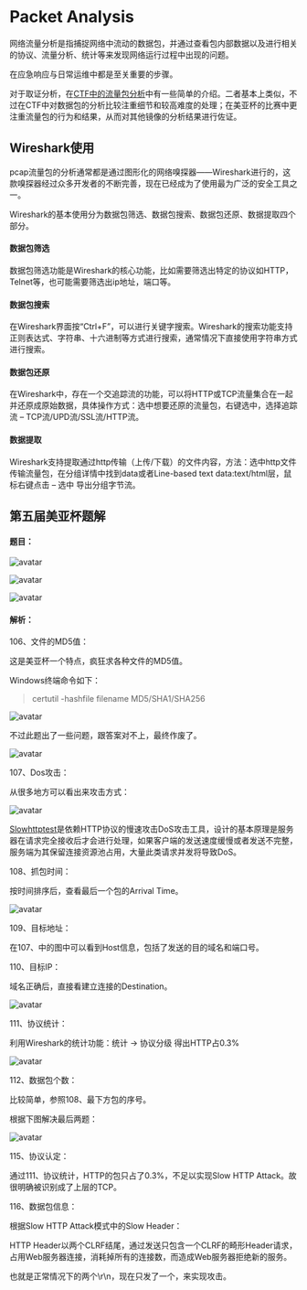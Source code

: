 # Packet Analysis

网络流量分析是指捕捉网络中流动的数据包，并通过查看包内部数据以及进行相关的协议、流量分析、统计等来发现网络运行过程中出现的问题。

在应急响应与日常运维中都是至关重要的步骤。

对于取证分析，在[CTF中的流量包分析](https://wiki.x10sec.org/misc/traffic/introduction/)中有一些简单的介绍。二者基本上类似，不过在CTF中对数据包的分析比较注重细节和较高难度的处理；在美亚杯的比赛中更注重流量包的行为和结果，从而对其他镜像的分析结果进行佐证。

## Wireshark使用

pcap流量包的分析通常都是通过图形化的网络嗅探器——Wireshark进行的，这款嗅探器经过众多开发者的不断完善，现在已经成为了使用最为广泛的安全工具之一。

Wireshark的基本使用分为数据包筛选、数据包搜索、数据包还原、数据提取四个部分。

#### 数据包筛选

数据包筛选功能是Wireshark的核心功能，比如需要筛选出特定的协议如HTTP，Telnet等，也可能需要筛选出ip地址，端口等。

#### 数据包搜索

在Wireshark界面按“Ctrl+F”，可以进行关键字搜索。Wireshark的搜索功能支持正则表达式、字符串、十六进制等方式进行搜索，通常情况下直接使用字符串方式进行搜索。

#### 数据包还原

在Wireshark中，存在一个交追踪流的功能，可以将HTTP或TCP流量集合在一起并还原成原始数据，具体操作方式：选中想要还原的流量包，右键选中，选择追踪流 – TCP流/UPD流/SSL流/HTTP流。

#### 数据提取

Wireshark支持提取通过http传输（上传/下载）的文件内容，方法：选中http文件传输流量包，在分组详情中找到data或者Line-based text data:text/html层，鼠标右键点击 – 选中 导出分组字节流。

## 第五届美亚杯题解

#### 题目：

![avatar](https://k1ng0fic3.github.io/images/w1ki4.png)

![avatar](https://k1ng0fic3.github.io/images/w1ki2.png)

![avatar](https://k1ng0fic3.github.io/images/w1ki3.png)

#### 解析：

106、文件的MD5值：

这是美亚杯一个特点，疯狂求各种文件的MD5值。

Windows终端命令如下：

>certutil -hashfile filename MD5/SHA1/SHA256

![avatar](https://k1ng0fic3.github.io/images/w1ki1.png)

不过此题出了一些问题，跟答案对不上，最终作废了。

![avatar](https://k1ng0fic3.github.io/images/w1ki5.png)

107、Dos攻击：

从很多地方可以看出来攻击方式：

![avatar](https://k1ng0fic3.github.io/images/w1ki6.png)

[Slowhttptest](https://github.com/shekyan/slowhttptest)是依赖HTTP协议的慢速攻击DoS攻击工具，设计的基本原理是服务器在请求完全接收后才会进行处理，如果客户端的发送速度缓慢或者发送不完整，服务端为其保留连接资源池占用，大量此类请求并发将导致DoS。

108、抓包时间：

按时间排序后，查看最后一个包的Arrival Time。

![avatar](https://k1ng0fic3.github.io/images/w1ki7.png)

109、目标地址：

在107、中的图中可以看到Host信息，包括了发送的目的域名和端口号。

110、目标IP：

域名正确后，直接看建立连接的Destination。

![avatar](https://k1ng0fic3.github.io/images/w1ki8.png)

111、协议统计：

利用Wireshark的统计功能：统计 → 协议分级 得出HTTP占0.3%

![avatar](https://k1ng0fic3.github.io/images/w1ki9.png)

112、数据包个数：

比较简单，参照108、最下方包的序号。

根据下图解决最后两题：

![avatar](https://k1ng0fic3.github.io/images/w1ki10.png)

115、协议认定：

通过111、协议统计，HTTP的包只占了0.3%，不足以实现Slow HTTP Attack。故很明确被识别成了上层的TCP。

116、数据包信息：

根据Slow HTTP Attack模式中的Slow Header：

HTTP Header以两个CLRF结尾，通过发送只包含一个CLRF的畸形Header请求，占用Web服务器连接，消耗掉所有的连接数，而造成Web服务器拒绝新的服务。

也就是正常情况下的两个\r\n，现在只发了一个，来实现攻击。